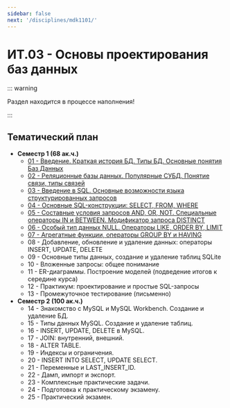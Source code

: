 ```yaml
---
sidebar: false
next: '/disciplines/mdk1101/'
---
```


# ИТ.03 - Основы проектирования баз данных

::: warning

Раздел находится в процессе наполнения!

:::

## Тематический план

- **Семестр 1 (68 ак.ч.)**
  - [01 - Введение. Краткая история БД. Типы БД. Основные понятия Баз Данных](./lectures/01_lecture.md)
  - [02 - Реляционные базы данных. Популярные СУБД. Понятие связи, типы связей](./lectures/02_lecture.md)
  - [03 - Введение в SQL. Основные возможности языка структурированных запросов](./lectures/03_lecture.md)
  - [04 - Основные SQL-конструкции: SELECT, FROM, WHERE](./lectures/04_lecture.md)
  - [05 - Составные условия запросов AND, OR, NOT. Специальные операторы IN и BETWEEN. Модификатор запроса DISTINCT](./lectures/05_lecture.md)
  - [06 - Особый тип данных NULL. Операторы LIKE, ORDER BY, LIMIT](./lectures/06_lecture.md)
  - [07 - Агрегатные функции, операторы GROUP BY и HAVING](./lectures/07_lecture.md)
  - 08 - Добавление, обновление и удаление данных: операторы INSERT, UPDATE, DELETE
  - 09 - Основные типы данных, создание и удаление таблиц SQLite
  - 10 - Вложенные запросы: общее понимание
  - 11 - ER-диаграммы. Построение моделей (подведение итогов к середине курса)
  - 12 - Практикум: проектирование и простые SQL-запросы
  - 13 - Промежуточное тестирование (письменно)
- **Семестр 2 (100 ак.ч.)**
  - 14 - Знакомство с MySQL и MySQL Workbench. Создание и удаление БД.
  - 15 - Типы данных MySQL. Создание и удаление таблиц.
  - 16 - INSERT, UPDATE, DELETE в MySQL.
  - 17 - JOIN: внутренний, внешний.
  - 18 - ALTER TABLE.
  - 19 - Индексы и ограничения.
  - 20 - INSERT INTO SELECT, UPDATE SELECT.
  - 21 - Переменные и LAST_INSERT_ID.
  - 22 - Дамп, импорт и экспорт.
  - 23 - Комплексные практические задачи.
  - 24 - Подготовка к практическому экзамену.
  - 25 - Практический экзамен.
